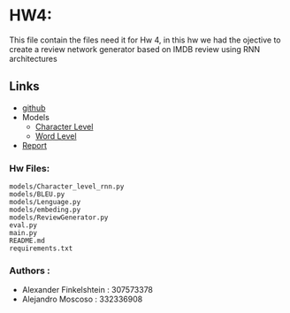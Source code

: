 

# HW4:  
This file contain the files need it for Hw 4, in this hw we had the ojective to create a review network
generator based on IMDB review using RNN architectures 

Links
----          
- [github](https://github.com/moscalej/Deep_learning_hw)
- Models
    - [Character Level](https://drive.google.com/file/d/1KNQ0ZpxFUVHc8pQWZ3-b2nlzBvLy-Iq5/view?usp=sharing)
    - [Word Level](https://drive.google.com/file/d/17byys-vhGzNKwCeY3oIN20i8WdVjicuQ/view?usp=sharing)
- [Report ](https://docs.google.com/document/d/1JNtPikA1tTZ38amhDKeJQjkTsvNXL0YqrjpTIFsv0zg/edit?usp=sharing)

### Hw Files:      
    models/Character_level_rnn.py
    models/BLEU.py
    models/Lenguage.py
    models/embeding.py
    models/ReviewGenerator.py
    eval.py
    main.py
    README.md
    requirements.txt
    
### Authors :       
* Alexander Finkelshtein : 307573378
* Alejandro Moscoso : 332336908

